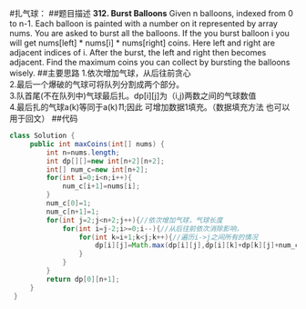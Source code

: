 #扎气球：
##题目描述
**312. Burst Balloons**
Given n balloons, indexed from 0 to n-1. Each balloon is painted with a number on it represented by array nums. You are asked to burst all the balloons. If the you burst balloon i you will get nums[left] * nums[i] * nums[right] coins. Here left and right are adjacent indices of i. After the burst, the left and right then becomes adjacent.
Find the maximum coins you can collect by bursting the balloons wisely.
##主要思路
1.依次增加气球，从后往前贪心  
2.最后一个爆破的气球可将队列分割成两个部分。  
3.队首尾(不在队列中)气球最后扎。dp[i][j]为（i,j)两数之间的气球数值   
4.最后扎的气球a(k)等同于a(k)*1*1;因此 可增加数据1填充。（数据填充方法 也可以用于回文）
##代码
```java
class Solution {
     public int maxCoins(int[] nums) {
         int n=nums.length;
         int dp[][]=new int[n+2][n+2];
         int[] num_c=new int[n+2];
         for(int i=0;i<n;i++){
             num_c[i+1]=nums[i];
         }
         num_c[0]=1;
         num_c[n+1]=1;
         for(int j=2;j<n+2;j++){//依次增加气球，气球长度
             for(int i=j-2;i>=0;i--){//从后往前依次消除影响，
                 for(int k=i+1;k<j;k++){//遍历i->j之间所有的情况
                     dp[i][j]=Math.max(dp[i][j],dp[i][k]+dp[k][j]+num_c[i]*num_c[k]*num_c[j]);
                 }
             }
         }
         return dp[0][n+1];
     }
 }
```


